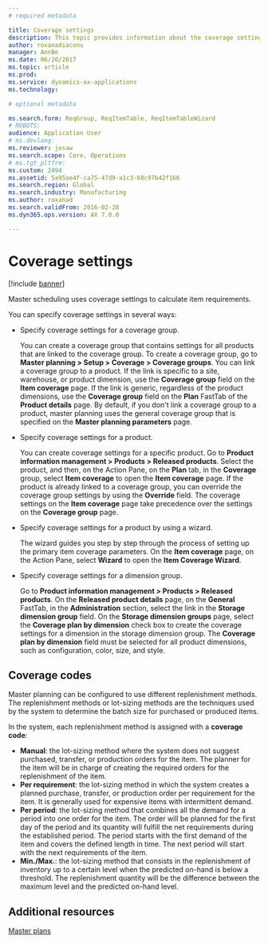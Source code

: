 ```yaml
---
# required metadata

title: Coverage settings
description: This topic provides information about the coverage settings that master scheduling uses to calculate item requirements.
author: roxanadiaconu
manager: AnnBe
ms.date: 06/20/2017
ms.topic: article
ms.prod: 
ms.service: dynamics-ax-applications
ms.technology: 

# optional metadata

ms.search.form: ReqGroup, ReqItemTable, ReqItemTableWizard
# ROBOTS: 
audience: Application User
# ms.devlang: 
ms.reviewer: josaw
ms.search.scope: Core, Operations
# ms.tgt_pltfrm: 
ms.custom: 2494
ms.assetid: 5a95ae4f-ca75-47d9-a1c3-68c97b42f166
ms.search.region: Global
ms.search.industry: Manufacturing
ms.author: roxanad
ms.search.validFrom: 2016-02-28
ms.dyn365.ops.version: AX 7.0.0

---
```


# Coverage settings

[!include [banner](../includes/banner.md)]

Master scheduling uses coverage settings to calculate item requirements.

You can specify coverage settings in several ways:

- Specify coverage settings for a coverage group.

    You can create a coverage group that contains settings for all products that are linked to the coverage group. To create a coverage group, go to **Master planning &gt; Setup &gt; Coverage &gt; Coverage groups**. You can link a coverage group to a product. If the link is specific to a site, warehouse, or product dimension, use the **Coverage group** field on the **Item coverage** page. If the link is generic, regardless of the product dimensions, use the **Coverage group** field on the **Plan** FastTab of the **Product details** page. By default, if you don't link a coverage group to a product, master planning uses the general coverage group that is specified on the **Master planning parameters** page.

- Specify coverage settings for a product.

    You can create coverage settings for a specific product. Go to **Product information management &gt; Products &gt; Released products**. Select the product, and then, on the Action Pane, on the **Plan** tab, in the **Coverage** group, select **Item coverage** to open the **Item coverage** page. If the product is already linked to a coverage group, you can override the coverage group settings by using the **Override** field. The coverage settings on the **Item coverage** page take precedence over the settings on the **Coverage group** page.

- Specify coverage settings for a product by using a wizard.

    The wizard guides you step by step through the process of setting up the primary item coverage parameters. On the **Item coverage** page, on the Action Pane, select **Wizard** to open the **Item Coverage Wizard**.

- Specify coverage settings for a dimension group.

    Go to **Product information management &gt; Products &gt; Released products**. On the **Released product details** page, on the **General** FastTab, in the **Administration** section, select the link in the **Storage dimension group** field. On the **Storage dimension groups** page, select the **Coverage plan by dimension** check box to create the coverage settings for a dimension in the storage dimension group. The **Coverage plan by dimension** field must be selected for all product dimensions, such as configuration, color, size, and style.


## Coverage codes

Master planning can be configured to use different replenishment methods. The replenishment methods or lot-sizing methods are the techniques used by the system to determine the batch size for purchased or produced items. 

In the system, each replenishment method is assigned with a **coverage code**:

- **Manual**: the lot-sizing method where the system does not suggest purchased, transfer, or production orders for the item. The planner for the item will be in charge of creating the required orders for the replenishment of the item.
- **Per requirement**: the lot-sizing method in which the system creates a planned purchase, transfer, or production order per requirement for the item. It is generally used for expensive items with intermittent demand.  
- **Per period**: the lot-sizing method that combines all the demand for a period into one order for the item. The order will be planned for the first day of the period and its quantity will fulfill the net requirements during the established period. The period starts with the first demand of the item and covers the defined length in time. The next period will start with the next requirements of the item.
- **Min./Max.**: the lot-sizing method that consists in the replenishment of inventory up to a certain level when the predicted on-hand is below a threshold. The replenishment quantity will be the difference between the maximum level and the predicted on-hand level. 


## Additional resources

[Master plans](master-plans.md)
